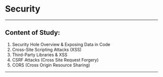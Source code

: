 # Security
---
## Content of Study:
1. Security Hole Overview & Exposing Data in Code
2. Cross-Site Scripting Attacks (XSS)
3. Third-Party Libraries & XSS
4. CSRF Attacks (Cross Site Request Forgery)
5. CORS (Cross Origin Resource Sharing)
---
